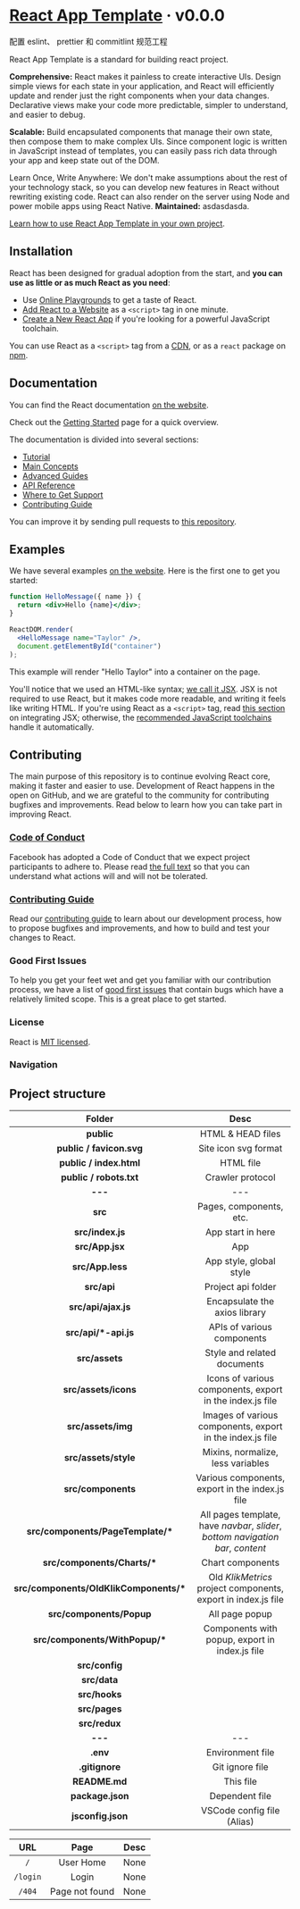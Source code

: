 # [React App Template](https://it-is-it.web.app/) &middot; v0.0.0

配置 eslint、 prettier 和 commitlint 规范工程

React App Template is a standard for building react project.

**Comprehensive:** React makes it painless to create interactive UIs. Design simple views for each state in your application, and React will efficiently update and render just the right components when your data changes. Declarative views make your code more predictable, simpler to understand, and easier to debug.

**Scalable:** Build encapsulated components that manage their own state, then compose them to make complex UIs. Since component logic is written in JavaScript instead of templates, you can easily pass rich data through your app and keep state out of the DOM.

Learn Once, Write Anywhere: We don't make assumptions about the rest of your technology stack, so you can develop new features in React without rewriting existing code. React can also render on the server using Node and power mobile apps using React Native.
**Maintained:** asdasdasda.

[Learn how to use React App Template in your own project](https://it-is-it.web.app/docs/react-app-template/getting-started).

## Installation

React has been designed for gradual adoption from the start, and **you can use as little or as much React as you need**:

- Use [Online Playgrounds](https://reactjs.org/docs/getting-started.html#online-playgrounds) to get a taste of React.
- [Add React to a Website](https://reactjs.org/docs/add-react-to-a-website.html) as a `<script>` tag in one minute.
- [Create a New React App](https://reactjs.org/docs/create-a-new-react-app.html) if you're looking for a powerful JavaScript toolchain.

You can use React as a `<script>` tag from a [CDN](https://reactjs.org/docs/cdn-links.html), or as a `react` package on [npm](https://www.npmjs.com/package/react).

## Documentation

You can find the React documentation [on the website](https://reactjs.org/docs).

Check out the [Getting Started](https://reactjs.org/docs/getting-started.html) page for a quick overview.

The documentation is divided into several sections:

- [Tutorial](https://reactjs.org/tutorial/tutorial.html)
- [Main Concepts](https://reactjs.org/docs/hello-world.html)
- [Advanced Guides](https://reactjs.org/docs/jsx-in-depth.html)
- [API Reference](https://reactjs.org/docs/react-api.html)
- [Where to Get Support](https://reactjs.org/community/support.html)
- [Contributing Guide](https://reactjs.org/docs/how-to-contribute.html)

You can improve it by sending pull requests to [this repository](https://github.com/reactjs/reactjs.org).

## Examples

We have several examples [on the website](https://reactjs.org/). Here is the first one to get you started:

```jsx
function HelloMessage({ name }) {
  return <div>Hello {name}</div>;
}

ReactDOM.render(
  <HelloMessage name="Taylor" />,
  document.getElementById("container")
);
```

This example will render "Hello Taylor" into a container on the page.

You'll notice that we used an HTML-like syntax; [we call it JSX](https://reactjs.org/docs/introducing-jsx.html). JSX is not required to use React, but it makes code more readable, and writing it feels like writing HTML. If you're using React as a `<script>` tag, read [this section](https://reactjs.org/docs/add-react-to-a-website.html#optional-try-react-with-jsx) on integrating JSX; otherwise, the [recommended JavaScript toolchains](https://reactjs.org/docs/create-a-new-react-app.html) handle it automatically.

## Contributing

The main purpose of this repository is to continue evolving React core, making it faster and easier to use. Development of React happens in the open on GitHub, and we are grateful to the community for contributing bugfixes and improvements. Read below to learn how you can take part in improving React.

### [Code of Conduct](https://code.fb.com/codeofconduct)

Facebook has adopted a Code of Conduct that we expect project participants to adhere to. Please read [the full text](https://code.fb.com/codeofconduct) so that you can understand what actions will and will not be tolerated.

### [Contributing Guide](https://reactjs.org/contributing/how-to-contribute.html)

Read our [contributing guide](https://reactjs.org/contributing/how-to-contribute.html) to learn about our development process, how to propose bugfixes and improvements, and how to build and test your changes to React.

### Good First Issues

To help you get your feet wet and get you familiar with our contribution process, we have a list of [good first issues](https://github.com/facebook/react/labels/good%20first%20issue) that contain bugs which have a relatively limited scope. This is a great place to get started.

### License

React is [MIT licensed](./LICENSE).

### Navigation

## Project structure

|                 Folder                  |                                      Desc                                       |
| :-------------------------------------: | :-----------------------------------------------------------------------------: |
|               **public**                |                                HTML & HEAD files                                |
|        **public / favicon.svg**         |                              Site icon svg format                               |
|         **public / index.html**         |                                    HTML file                                    |
|         **public / robots.txt**         |                                Crawler protocol                                 |
|                 **---**                 |                                       ---                                       |
|                 **src**                 |                             Pages, components, etc.                             |
|            **src/index.js**             |                                App start in here                                |
|             **src/App.jsx**             |                                       App                                       |
|            **src/App.less**             |                             App style, global style                             |
|               **src/api**               |                               Project api folder                                |
|           **src/api/ajax.js**           |                          Encapsulate the axios library                          |
|          **src/api/\*-api.js**          |                           APIs of various components                            |
|             **src/assets**              |                           Style and related documents                           |
|          **src/assets/icons**           |            Icons of various components, export in the index.js file             |
|           **src/assets/img**            |            Images of various components, export in the index.js file            |
|          **src/assets/style**           |                        Mixins, normalize, less variables                        |
|           **src/components**            |                 Various components, export in the index.js file                 |
|   **src/components/PageTemplate/\***    | All pages template, have _navbar_, _slider_, _bottom navigation bar_, _content_ |
|      **src/components/Charts/\***       |                                Chart components                                 |
| **src/components/OldKlikComponents/\*** |          Old _KlikMetrics_ project components, export in index.js file          |
|        **src/components/Popup**         |                                 All page popup                                  |
|     **src/components/WithPopup/\***     |                 Components with popup, export in index.js file                  |
|             **src/config**              |                                                                                 |
|              **src/data**               |                                                                                 |
|              **src/hooks**              |                                                                                 |
|              **src/pages**              |                                                                                 |
|              **src/redux**              |                                                                                 |
|                 **---**                 |                                       ---                                       |
|                **.env**                 |                                Environment file                                 |
|             **.gitignore**              |                                 Git ignore file                                 |
|              **README.md**              |                                    This file                                    |
|            **package.json**             |                                 Dependent file                                  |
|            **jsconfig.json**            |                           VSCode config file (Alias)                            |

|   URL    |      Page      | Desc |
| :------: | :------------: | :--: |
|   `/`    |   User Home    | None |
| `/login` |     Login      | None |
|  `/404`  | Page not found | None |
